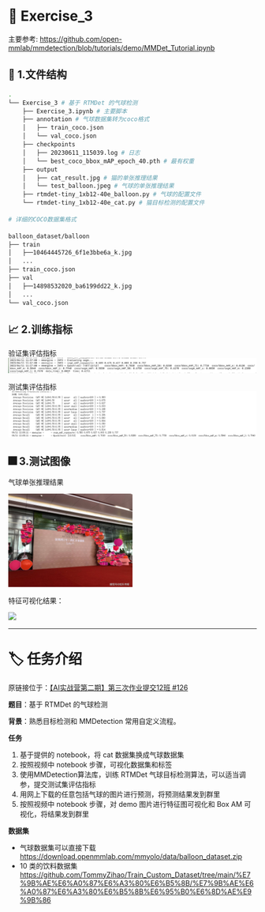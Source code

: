 # 📖 Exercise_3
主要参考: <https://github.com/open-mmlab/mmdetection/blob/tutorials/demo/MMDet_Tutorial.ipynb>

## 📁 1.文件结构

```bash
.
└── Exercise_3 # 基于 RTMDet 的气球检测
    ├── Exercise_3.ipynb # 主要脚本
    ├── annotation # 气球数据集转为coco格式
    │   ├── train_coco.json
    │   └── val_coco.json
    ├── checkpoints
    │   ├── 20230611_115039.log # 日志
    │   └── best_coco_bbox_mAP_epoch_40.pth # 最有权重
    ├── output
    │   ├── cat_result.jpg # 猫的单张推理结果
    │   └── test_balloon.jpeg # 气球的单张推理结果
    ├── rtmdet-tiny_1xb12-40e_balloon.py # 气球的配置文件
    └── rtmdet-tiny_1xb12-40e_cat.py # 猫目标检测的配置文件

# 详细的COCO数据集格式

balloon_dataset/balloon
├── train
│   ├──10464445726_6f1e3bbe6a_k.jpg
│   ...
├── train_coco.json
├── val
│   ├──14898532020_ba6199dd22_k.jpg
│   ...
└── val_coco.json
```

## 📈 2.训练指标
验证集评估指标
![img](/image/3_val.png)

测试集评估指标
![img](/image/3_test.png)

## 🎆 3.测试图像
气球单张推理结果

<img src="output/test_balloon.jpeg" width="50%">

特征可视化结果：

<img src="../image/test_balloonAM.jpeg" width="50%">

---
# 🏷️ 任务介绍

原链接位于：[【AI实战营第二期】第三次作业提交12班 #126](https://github.com/open-mmlab/OpenMMLabCamp/issues/126)

**题目**：基于 RTMDet 的气球检测

**背景**：熟悉目标检测和 MMDetection 常用自定义流程。

**任务**
1. 基于提供的 notebook，将 cat 数据集换成气球数据集
2. 按照视频中 notebook 步骤，可视化数据集和标签
3. 使用MMDetection算法库，训练 RTMDet 气球目标检测算法，可以适当调参，提交测试集评估指标
4. 用网上下载的任意包括气球的图片进行预测，将预测结果发到群里
5. 按照视频中 notebook 步骤，对 demo 图片进行特征图可视化和 Box AM 可视化，将结果发到群里
 

**数据集**
+ 气球数据集可以直接下载 https://download.openmmlab.com/mmyolo/data/balloon_dataset.zip
+ 10 类的饮料数据集
https://github.com/TommyZihao/Train_Custom_Dataset/tree/main/%E7%9B%AE%E6%A0%87%E6%A3%80%E6%B5%8B/%E7%9B%AE%E6%A0%87%E6%A3%80%E6%B5%8B%E6%95%B0%E6%8D%AE%E9%9B%86